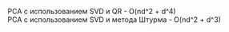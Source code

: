 PCA с использованием SVD и QR - O(nd^2 + d^4)  
PCA с использованием SVD и метода Штурма - O(nd^2 + d^3)